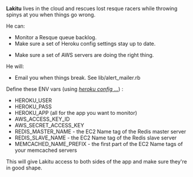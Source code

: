 **Lakitu** lives in the cloud and rescues lost resque racers while throwing spinys at you when things go wrong.

He can:

* Monitor a Resque queue backlog.
* Make sure a set of Heroku config settings stay up to date.
<!-- * Scale dynos based on data from NewRelic -->
* Make sure a set of AWS servers are doing the right thing.
<!-- * (maybe) check on a chef server. -->
  
He will:

* Email you when things break. See lib/alert_mailer.rb

Define these ENV vars (using _[heroku config ...](http://docs.heroku.com/config-vars)_) :

* HEROKU_USER
* HEROKU_PASS
* HEROKU_APP (all for the app you want to monitor)
* AWS_ACCESS_KEY_ID
* AWS_SECRET_ACCESS_KEY 
* REDIS_MASTER_NAME - the EC2 Name tag of the Redis master server
* REDIS_SLAVE_NAME  - the EC2 Name tag of the Redis slave server
* MEMCACHED_NAME_PREFIX - the first part of the EC2 Name tags of your memcached servers

<!-- 
Not right now.
* NEW_RELIC_API_KEY
* NEW_RELIC_ID
* NEW_RELIC_APPID -->

This will give Lakitu access to both sides of the app and make sure they're in good shape.